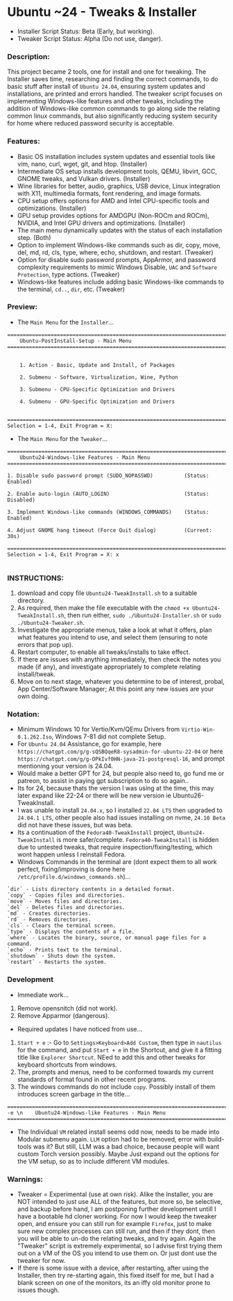 # Ubuntu ~24 - Tweaks & Installer
- Installer Script Status: Beta (Early, but working).
- Tweaker Script Status: Alpha (Do not use, danger).

### Description:
This project became 2 tools, one for install and one for tweaking. The Installer saves time, researching and finding the correct commands, to do basic stuff after install of `Ubuntu 24.04`, ensuring system updates and installations, are printed and errors handled. The tweaker script focuses on implementing Windows-like features and other tweaks, including the addition of Windows-like common commands to go along side the relating common linux commands, but also significantly reducing system security for home where reduced password security is acceptable.

### Features:
- Basic OS installation includes system updates and essential tools like vim, nano, curl, wget, git, and htop. (Installer)
- Intermediate OS setup installs development tools, QEMU, libvirt, GCC, GNOME tweaks, and Vulkan drivers. (Installer)
- Wine libraries for better, audio, graphics, USB device, Linux integration with X11, multimedia formats, font rendering, and image formats.
- CPU setup offers options for AMD and Intel CPU-specific tools and optimizations. (Installer)
- GPU setup provides options for AMDGPU (Non-ROCm and ROCm), NVIDIA, and Intel GPU drivers and optimizations. (Installer)
- The main menu dynamically updates with the status of each installation step. (Both)
- Option to implement Windows-like commands such as dir, copy, move, del, md, rd, cls, type, where, echo, shutdown, and restart. (Tweaker)
- Option for disable sudo password prompts, AppArmor, and password complexity requirements to mimic Windows Disable, `UAC` and `Software Protection`, type actions. (Tweaker)
- Windows-like features include adding basic Windows-like commands to the terminal, `cd..`, `dir`, etc. (Tweaker)

### Preview:
- The `Main Menu` for the `Installer`...
```
================================================================================
    Ubuntu-PostInstall-Setup - Main Menu
================================================================================


    1. Action - Basic, Update and Install, of Packages

    2. Submenu - Software, Virtualization, Wine, Python

    3. Submenu - CPU-Specific Optimization and Drivers

    4. Submenu - GPU-Specific Optimization and Drivers


================================================================================
Selection = 1-4, Exit Program = X: 

```
- The `Main Menu` for the `Tweaker`...
```
================================================================================
    Ubuntu24-Windows-like Features - Main Menu
================================================================================

1. Disable sudo password prompt (SUDO_NOPASSWD)          (Status: Enabled)

2. Enable auto-login (AUTO_LOGIN)                        (Status: Disabled)

3. Implement Windows-like commands (WINDOWS_COMMANDS)    (Status: Enabled)

4. Adjust GNOME hang timeout (Force Quit dialog)         (Current: 30s)

================================================================================
Selection = 1-4, Exit Program = X: x
         
```


### INSTRUCTIONS:
1) download and copy file `Ubuntu24-TweakInstall.sh` to a suitable directory.
2) As required, then make the file executable with the  `chmod +x Ubuntu24-TweakInstall.sh`, then run either, `sudo ./Ubuntu24-Installer.sh` or `sudo ./Ubuntu24-Tweaker.sh`.
3) Investigate the appropriate menus, take a look at what it offers, plan what features you intend to use, and select them (ensuring to note errors that pop up).
4) Restart computer, to enable all tweaks/installs to take effect. 
5) If there are issues with anything immediately, then check the notes you made (if any), and investigate appropriately to complete relating install/tweak.
5) Move on to next stage, whatever you determine to be of interest, probal, App Center/Software Manager; At this point any new issues are your own doing.

### Notation:
- Minimum Windows 10 for Vertio/Kvm/QEmu Drivers from `Virtio-Win-0.1.262.Iso`, Windows 7-81 did not complete Setup.  
- For `Ubuntu 24.04` Assistance, go for example, here `https://chatgpt.com/g/g-sQSBQqeR8-sysadmin-for-ubuntu-22-04` or here `https://chatgpt.com/g/g-OPkIvf0HN-java-21-postgresql-16`, and prompt mentioning your version is 24.04. 
- Would make a better GPT for 24, but people also need to, go fund me or patreon, to assist in paying gpt subscription to do so again..
- Its for 24, because thats the version I was using at the time, this may later expand like 22-24 or there will be new version ie Ubuntu26-TweakInstall.
- I was unable to install `24.04.x`, so I installed `22.04 LTS` then upgraded to `24.04.1 LTS`, other people also had issues installing on nvme, `24.10 Beta` did not have these issues, but was beta. 
- Its a continuation of the `Fedora40-TweakInstall` project, `Ubuntu24-TweakInstall` is more safer/complete. `Fedora40-TweakInstall` is hidden due to untested tweaks, that require inspection/fixing/testing, which wont happen unless I reinstall Fedora.
- Windows Commands in the terminal are (dont expect them to all work perfect, fixing/improving is done here `/etc/profile.d/windows_commands.sh`)...
```
`dir` - Lists directory contents in a detailed format.
`copy` - Copies files and directories.
`move` - Moves files and directories.
`del` - Deletes files and directories.
`md` - Creates directories.
`rd` - Removes directories.
`cls` - Clears the terminal screen.
`type` - Displays the contents of a file.
`where` - Locates the binary, source, or manual page files for a command.
`echo` - Prints text to the terminal.
`shutdown` - Shuts down the system.
`restart` - Restarts the system.
```

### Development 
- Immediate work...
1. Remove opensnitch (did not work).
2. Remove Apparmor (dangerous).
- Required updates I have noticed from use...
1. `Start + e` :- Go to `Settings>Keyboard>Add Custom`, then type in `nautilus` for the command, and put `Start + e` in the Shortcut, and give it a fitting title like `Explorer Shortcut`. NEed to add this and other tweaks for keyboard shortcuts from windows.
2. The, prompts and menus, need to be conformed towards my current standards of format found in other recent programs.
3. The windows commands do not include `copy`. Possibly install of them introduces screen garbage in the title...
```
================================================================================
-e \n    Ubuntu24-Windows-like Features - Main Menu
================================================================================
```
- The Individual `VM` related install seems odd now, needs to be made into Modular submenu again. `LLM` option had to be removed, error with build-tools was it? But still, LLM was a bad choice, because people will want custom Torch version possibly. Maybe Just expand out the options for the VM setup, so as to include different VM modules.

### Warnings:
- Tweaker = Experimental (use at own risk). Alike the Installer, you are NOT intended to just use ALL of the features, but more so, be selective, and backup before hand, I am postponing further development untill I have a bootable hd cloner working. For now I would keep the tweaker open, and ensure you can still run for example `Firefox`, just to make sure new complex processes can still run, and then if they dont, then you will be able to un-do the relating tweaks, and try again. Again the "Tweaker" script is extremely experimental, so I advise first trying them out on a VM of the OS you intend to use them on. Or just dont use the tweaker for now.
- If there is some issue with a device, after restarting, after using the Installer, then try re-starting again, this fixed itself for me, but I had a blank screen on one of the monitors, its an iffy old monitor prone to issues though.
